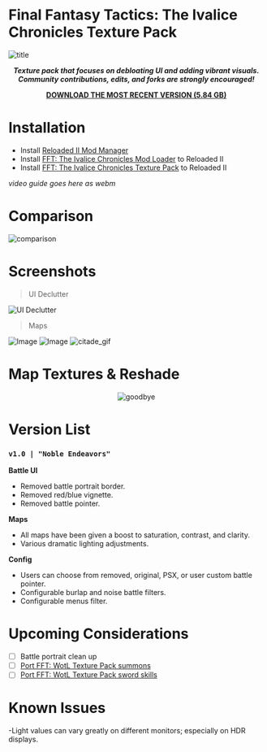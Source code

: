 # Final Fantasy Tactics: The Ivalice Chronicles Texture Pack
![title](https://github.com/user-attachments/assets/8932aaf6-8cc4-413d-96b3-43281acd3527)

<div align="center">

__*<p>Texture pack that focuses on debloating UI and adding vibrant visuals. 
<br>Community contributions, edits, and forks are strongly encouraged!</p>*__

</div>

<div align="center">
  
__[DOWNLOAD THE MOST RECENT VERSION (5.84 GB)](https://github.com/Zodi-ark/Final-Fantasy-Tactics-The-Ivalice-Chronicles-Texture-Pack/releases)__

</div>

# Installation
- Install [Reloaded II Mod Manager](https://github.com/Reloaded-Project/Reloaded-II/releases)
- Install [FFT: The Ivalice Chronicles Mod Loader](https://www.nexusmods.com/finalfantasytacticstheivalicechronicles/mods/4?tab=files) to Reloaded II
- Install [FFT: The Ivalice Chronicles Texture Pack](https://github.com/Zodi-ark/Final-Fantasy-Tactics-The-Ivalice-Chronicles-Texture-Pack/releases) to Reloaded II

*video guide goes here as webm*

Comparison
======  
![comparison](https://github.com/user-attachments/assets/f43888c2-b2b2-41e2-86e5-b54b3bfaab5a)
 
Screenshots
======  

> UI Declutter

![UI Declutter](https://github.com/user-attachments/assets/ef4770bb-d619-42d0-b927-577e1a840412)

> Maps

![Image](https://github.com/user-attachments/assets/dfe2fe70-986a-44c7-9b54-d42e7c29534e)
![Image](https://github.com/user-attachments/assets/06a16d6d-bc3b-4e76-bc70-d1a1b11fa390)
![citade_gif](https://github.com/user-attachments/assets/d7c1b3c0-a32d-4761-a89d-53907771e01e)

Map Textures & Reshade
======  

<div align="center">

![goodbye](https://github.com/Zodi-ark/in-memory-of-imgur-sucks/assets/113886368/92eab509-b886-458f-a18f-7a9940fe2c01)

</div>

# Version List

### `v1.0 | "Noble Endeavors"` <IN DEVELOPMENT>
 **Battle UI**
- Removed battle portrait border.
- Removed red/blue vignette.
- Removed battle pointer.

 **Maps**
- All maps have been given a boost to saturation, contrast, and clarity.
- Various dramatic lighting adjustments.
  
 **Config**
- Users can choose from removed, original, PSX, or user custom battle pointer.
- Configurable burlap and noise battle filters.
- Configurable menus filter.

# Upcoming Considerations
- [ ] Battle portrait clean up
- [ ] [Port FFT: WotL Texture Pack summons](https://github.com/Zodi-ark/in-memory-of-imgur-sucks/assets/113886368/82e063f2-1b40-4393-ac21-ffe5728550b6)
- [ ] [Port FFT: WotL Texture Pack sword skills](https://github.com/Zodi-ark/in-memory-of-imgur-sucks/assets/113886368/a6064896-fe95-4351-88bc-7054d6aadd4b)

# Known Issues
-Light values can vary greatly on different monitors; especially on HDR displays.
